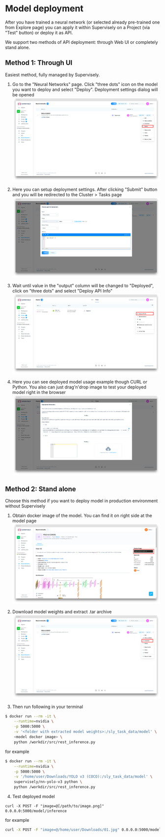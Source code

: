# Model deployment

After you have trained a neural network (or selected already pre-trained one from Explore page) you can apply it within Supervisely on a Project (via "Test" button) or deploy it as API.

We support two methods of API deployment: through Web UI or completely stand alone.


## Method 1: Through UI

Easiest method, fully managed by Supervisely.

1. Go to the "Neural Networks" page. Click "three dots" icon on the model you want to deploy and select "Deploy". Deployment settings dialog will be opened
![](images/deploy_model_context.png)

2. Here you can setup deployment settings. After clicking "Submit" button and you will be redirected to the Cluster > Tasks page
![](images/deploy_model_settings.png)

3. Wait until value in the "output" column will be changed to "Deployed", click on "three dots" and select "Deploy API Info"
![](images/deploy_model_task_context.png)

4. Here you can see deployed model usage example though CURL or Python. You also can just drag'n'drop image to test your deployed model right in the browser
![](images/deploy_model_task_dialog.png)

## Method 2: Stand alone

Choose this method if you want to deploy model in production environment without Supervisely

1. Obtain docker image of the model. You can find it on right side at the model page
![](images/model_docker_image.png)

2. Download model weights and extract .tar archive
![](images/deploy_model_download.png)

3. Then run following in your terminal

```sh
$ docker run --rm -it \
    --runtime=nvidia \
    -p 5000:5000 \
    -v '<folder with extracted model weights>:/sly_task_data/model' \
    <model docker image> \
    python /workdir/src/rest_inference.py
```

for example

```sh
$ docker run --rm -it \
    --runtime=nvidia \
    -p 5000:5000 \
    -v '/home/user/Downloads/YOLO v3 (COCO):/sly_task_data/model' \
    supervisely/nn-yolo-v3 python \
    python /workdir/src/rest_inference.py
```


4. Test deployed model

```
curl -X POST -F "image=@[/path/to/image.png]" 0.0.0.0:5000/model/inference
```

for example
```sh
curl -X POST -F "image=@/home/user/Downloads/01.jpg" 0.0.0.0:5000/model/inference
```
